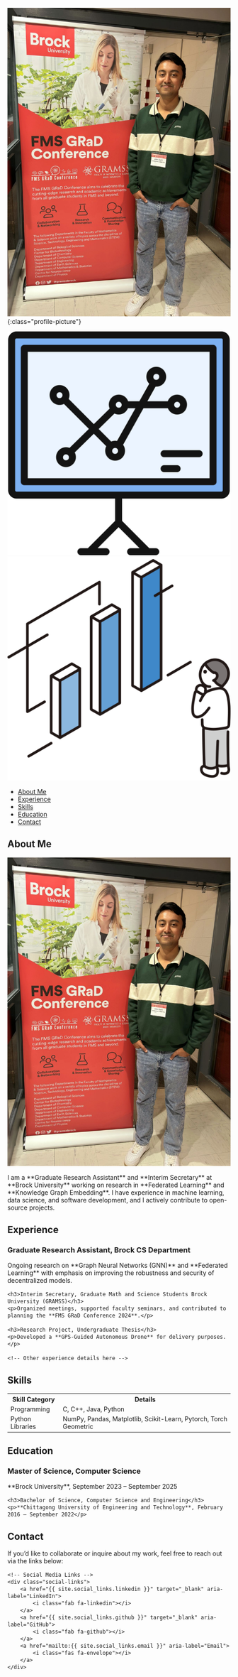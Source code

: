 
![It's Me](Images/professional_DP.jpg){:class="profile-picture"}

<div class="social-links">
    <a href="{{ site.social_links.linkedin }}" target="_blank" aria-label="LinkedIn">
        <i class="fab fa-linkedin"></i>
    </a>
    <a href="{{ site.social_links.github }}" target="_blank" aria-label="GitHub">
        <i class="fab fa-github"></i>
    </a>
    <a href="{{ site.social_links.email }}" target="_blank" aria-label="Email">
        <i class="fas fa-envelope"></i>
    </a>
</div>

<div class="floating-data" style="top: 30%; left: 70%;">
    <img src="Images/data.svg" alt="Data" />
</div>
<div class="floating-data" style="top: 50%; left: 40%;">
    <img src="Images/graph.svg" alt="Graph" />
</div>


<!-- Navigation Bar -->
<nav class="navbar">
    <ul>
        <li><a href="#about">About Me</a></li>
        <li><a href="#experience">Experience</a></li>
        <li><a href="#skills">Skills</a></li>
        <li><a href="#education">Education</a></li>
        <li><a href="#contact">Contact</a></li>
    </ul>
</nav>

<!-- About Me Section -->
<section id="about">
    <h2>About Me</h2>
    <img src="Images/professional_DP.jpg" class="profile-picture" alt="Profile Picture">
    <p>I am a **Graduate Research Assistant** and **Interim Secretary** at **Brock University** working on research in **Federated Learning** and **Knowledge Graph Embedding**. I have experience in machine learning, data science, and software development, and I actively contribute to open-source projects.</p>
</section>

<!-- Experience Section -->
<section id="experience">
    <h2>Experience</h2>
    <h3>Graduate Research Assistant, Brock CS Department</h3>
    <p>Ongoing research on **Graph Neural Networks (GNN)** and **Federated Learning** with emphasis on improving the robustness and security of decentralized models.</p>

    <h3>Interim Secretary, Graduate Math and Science Students Brock University (GRAMSS)</h3>
    <p>Organized meetings, supported faculty seminars, and contributed to planning the **FMS GRaD Conference 2024**.</p>

    <h3>Research Project, Undergraduate Thesis</h3>
    <p>Developed a **GPS-Guided Autonomous Drone** for delivery purposes.</p>

    <!-- Other experience details here -->
</section>

<!-- Skills Section -->
<section id="skills">
    <h2>Skills</h2>
    <table>
        <tr>
            <th>Skill Category</th>
            <th>Details</th>
        </tr>
        <tr>
            <td>Programming</td>
            <td>C, C++, Java, Python</td>
        </tr>
        <tr>
            <td>Python Libraries</td>
            <td>NumPy, Pandas, Matplotlib, Scikit-Learn, Pytorch, Torch Geometric</td>
        </tr>
        <!-- Other skills details here -->
    </table>
</section>

<!-- Education Section -->
<section id="education">
    <h2>Education</h2>
    <h3>Master of Science, Computer Science</h3>
    <p>**Brock University**, September 2023 – September 2025</p>

    <h3>Bachelor of Science, Computer Science and Engineering</h3>
    <p>**Chittagong University of Engineering and Technology**, February 2016 – September 2022</p>
</section>

<!-- Contact Section -->
<section id="contact">
    <h2>Contact</h2>
    <p>If you’d like to collaborate or inquire about my work, feel free to reach out via the links below:</p>

    <!-- Social Media Links -->
    <div class="social-links">
        <a href="{{ site.social_links.linkedin }}" target="_blank" aria-label="LinkedIn">
            <i class="fab fa-linkedin"></i>
        </a>
        <a href="{{ site.social_links.github }}" target="_blank" aria-label="GitHub">
            <i class="fab fa-github"></i>
        </a>
        <a href="mailto:{{ site.social_links.email }}" aria-label="Email">
            <i class="fas fa-envelope"></i>
        </a>
    </div>
</section>

